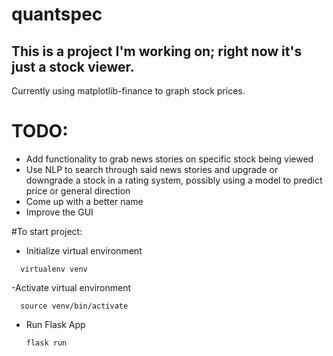 # quantspec
## This is a project I'm working on; right now it's just a stock viewer. 
Currently using matplotlib-finance to graph stock prices. 

# TODO:
- Add functionality to grab news stories on specific stock being viewed
- Use NLP to search through said news stories and upgrade or downgrade a stock in a rating system, possibly using a model to predict price or general direction
- Come up with a better name
- Improve the GUI


#To start project:
- Initialize virtual environment
```
  virtualenv venv
```

-Activate virtual environment
```
  source venv/bin/activate
```

- Run Flask App
  ```
  flask run

